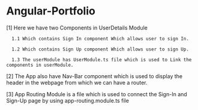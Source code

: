 # Angular-Portfolio
[1]  Here we have two Components in UserDetails Module 

      1.1 Which contains Sign In component Which allows user to sign In.
      
      1.2 Which contains Sign Up component Which allows user to sign Up.
      
      1.3 The userModule has UserModule.ts file which is used to Link the components in userModule.

[2]  The App also have Nav-Bar component which is used to display the header in the webpage from which we can have a router.

[3]  App Routing Module is a file which is used to connect the Sign-In and Sign-Up page by using app-routing.module.ts file
